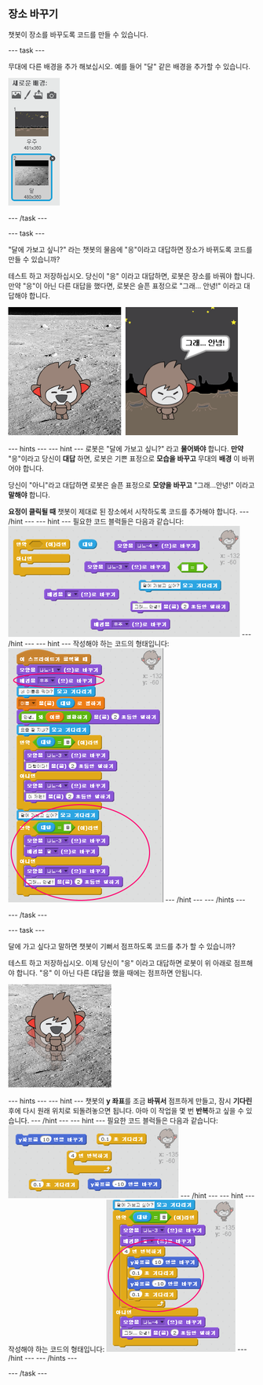 ## 장소 바꾸기

챗봇이 장소를 바꾸도록 코드를 만들 수 있습니다.

\--- task \---

무대에 다른 배경을 추가 해보십시오. 예를 들어 "달" 같은 배경을 추가할 수 있습니다.

!['달'배경 추가](images/chatbot-moon.png)

\--- /task \---

\--- task \---

"달에 가보고 싶니?" 라는 챗봇의 물음에 "응"이라고 대답하면 장소가 바뀌도록 코드를 만들 수 있습니까?

테스트 하고 저장하십시오. 당신이 "응" 이라고 대답하면, 로봇은 장소를 바꿔야 합니다. 만약 "응"이 아닌 다른 대답을 했다면, 로봇은 슬픈 표정으로 "그래... 안녕!" 이라고 대답해야 합니다.

![변화하는 배경 테스트](images/chatbot-backdrop-test.png)

\--- hints \--- \--- hint \--- 로봇은 "달에 가보고 싶니?" 라고 **물어봐야** 합니다. **만약** "응"이라고 당신이 **대답** 하면, 로봇은 기쁜 표정으로 **모습을 바꾸고** 무대의 **배경** 이 바뀌어야 합니다.

당신이 "아니"라고 대답하면 로봇은 슬픈 표정으로 **모양을 바꾸고** "그래...안녕!" 이라고 **말해야** 합니다.

**요정이 클릭될 때** 챗봇이 제대로 된 장소에서 시작하도록 코드를 추가해야 합니다. \--- /hint \--- \--- hint \--- 필요한 코드 블럭들은 다음과 같습니다: ![Blocks for changing the backdrop](images/chatbot-backdrop-blocks.png) \--- /hint \--- \--- hint \--- 작성해야 하는 코드의 형태입니다: ![Code for changing the backdrop](images/chatbot-backdrop-code.png) \--- /hint \--- \--- /hints \---

\--- /task \---

\--- task \---

달에 가고 싶다고 말하면 챗봇이 기뻐서 점프하도록 코드를 추가 할 수 있습니까?

테스트 하고 저장하십시오. 이제 당신이 "응" 이라고 대답하면 로봇이 위 아래로 점프해야 합니다. "응" 이 아닌 다른 대답을 했을 때에는 점프하면 안됩니다.

![점프하는 챗봇 테스트하기](images/chatbot-jump-test.png)

\--- hints \--- \--- hint \--- 챗봇의 **y 좌표**를 조금 **바꿔서** 점프하게 만들고, 잠시 **기다린** 후에 다시 원래 위치로 되돌려놓으면 됩니다. 아마 이 작업을 몇 번 **반복**하고 싶을 수 있습니다. \--- /hint \--- \--- hint \--- 필요한 코드 블럭들은 다음과 같습니다: ![Blocks for a jumping ChatBot](images/chatbot-jump-blocks.png) \--- /hint \--- \--- hint \--- 작성해야 하는 코드의 형태입니다: ![Code for a jumping ChatBot](images/chatbot-jump-code.png) \--- /hint \--- \--- /hints \---

\--- /task \---